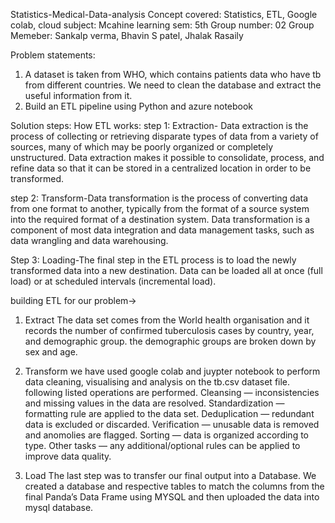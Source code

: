 Statistics-Medical-Data-analysis
Concept covered: Statistics, ETL, Google colab, cloud
subject: Mcahine learning
sem: 5th
Group number: 02
Group Memeber: Sankalp verma, Bhavin S patel, Jhalak Rasaily

Problem statements:
1. A dataset is taken from WHO, which contains patients data who have tb from different countries. We need to clean the database and extract the useful information from it.
2. Build an ETL pipeline using Python and azure notebook

Solution steps:
How ETL works:
step 1: Extraction- Data extraction is the process of collecting or retrieving disparate types of data from a variety of sources, many of which may be poorly organized or completely unstructured. Data extraction makes it possible to consolidate, process, and refine data so that it can be stored in a centralized location in order to be transformed.

step 2: Transform-Data transformation is the process of converting data from one format to another, typically from the format of a source system into the required format of a destination system. Data transformation is a component of most data integration and data management tasks, such as data wrangling and data warehousing.

Step 3: Loading-The final step in the ETL process is to load the newly transformed data into a new destination. Data can be loaded all at once (full load) or at scheduled intervals (incremental load).


building ETL for our problem->
1. Extract
   The data set comes from the World health organisation and it records the number of confirmed tuberculosis cases by country, year, and demographic group.
   the demographic groups are broken down by sex and age.

2. Transform
   we have used google colab and juypter notebook to perform data cleaning, visualising and analysis on the tb.csv dataset file.
   following listed operations are performed.
   Cleansing — inconsistencies and missing values in the data are resolved. 
   Standardization — formatting rule are applied to the data set.
   Deduplication — redundant data is excluded or discarded.
   Verification — unusable data is removed and anomolies are flagged.
   Sorting — data is organized according to type.
   Other tasks — any additional/optional rules can be applied to improve data quality.

3. Load
   The last step was to transfer our final output into a Database. We created a database and respective tables to match the columns from the final Panda’s Data Frame 
   using MYSQL and then uploaded the data into mysql database.

